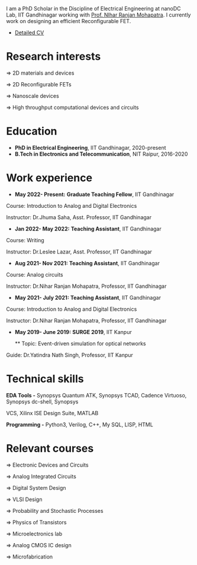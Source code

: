 I am a PhD Scholar in the Discipline of Electrical Engineering at nanoDC Lab, IIT Gandhinagar working with [Prof. NIhar Ranjan Mohapatra](https://iitgn.ac.in/faculty/ee/fac-nihar). I currently work on designing an efficient Reconfigurable FET.
* [Detailed CV](https://drive.google.com/file/d/1D6B174anZdK0CyChXLqFc-WIMe4AHl98/view?usp=sharing)


Research interests
======
⇒ 2D materials and devices

⇒ 2D Reconfigurable FETs

⇒ Nanoscale devices

⇒ High throughput computational devices and circuits

Education
======
* **PhD in Electrical Engineering**, IIT Gandhinagar, 2020-present
* **B.Tech in Electronics and Telecommunication**, NIT Raipur, 2016-2020 
  
Work experience
======
* **May 2022-
Present:** **Graduate Teaching Fellow**, IIT Gandhinagar

Course: Introduction to Analog and Digital Electronics

Instructor: Dr.Jhuma Saha, Asst. Professor, IIT Gandhinagar

* **Jan 2022-
May 2022:** **Teaching Assistant**, IIT Gandhinagar

Course: Writing

Instructor: Dr.Leslee Lazar, Asst. Professor, IIT Gandhinagar

* **Aug 2021-
Nov 2021:** **Teaching Assistant**, IIT Gandhinagar

Course: Analog circuits

Instructor: Dr.Nihar Ranjan Mohapatra, Professor, IIT Gandhinagar

* **May 2021-
July 2021:** **Teaching Assistant**, IIT Gandhinagar

Course: Introduction to Analog and Digital Electronics

Instructor: Dr.Nihar Ranjan Mohapatra, Professor, IIT Gandhinagar

* **May 2019-
June 2019:** **SURGE 2019**, IIT Kanpur

  ** Topic: Event-driven simulation for optical networks

Guide: Dr.Yatindra Nath Singh, Professor, IIT Kanpur

Technical skills
======
**EDA Tools -** Synopsys Quantum ATK, Synopsys TCAD, Cadence Virtuoso, Synopsys dc-shell, Synopsys

VCS, Xilinx ISE Design Suite, MATLAB

**Programming -** Python3, Verilog, C++, My SQL, LISP, HTML

Relevant courses
======
⇒ Electronic Devices and Circuits

⇒ Analog Integrated Circuits

⇒ Digital System Design

⇒ VLSI Design

⇒ Probability and Stochastic Processes

⇒ Physics of Transistors

⇒ Microelectronics lab

⇒ Analog CMOS IC design

⇒ Microfabrication
